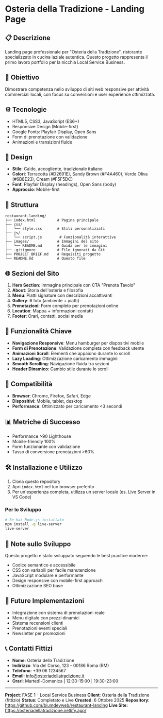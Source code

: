 # Osteria della Tradizione - Landing Page

## 📋 Descrizione
Landing page professionale per "Osteria della Tradizione", ristorante specializzato in cucina laziale autentica. Questo progetto rappresenta il primo lavoro portfolio per la nicchia Local Service Business.

## 🎯 Obiettivo
Dimostrare competenza nello sviluppo di siti web responsive per attività commerciali locali, con focus su conversioni e user experience ottimizzata.

## ⚙️ Tecnologie
- HTML5, CSS3, JavaScript (ES6+)
- Responsive Design (Mobile-first)
- Google Fonts: Playfair Display, Open Sans
- Form di prenotazione con validazione
- Animazioni e transizioni fluide

## 🎨 Design
- **Stile**: Caldo, accogliente, tradizionale italiano
- **Colori**: Terracotta (#D2691E), Sandy Brown (#F4A460), Verde Oliva (#6B8E23), Cream (#F5F5DC)
- **Font**: Playfair Display (headings), Open Sans (body)
- **Approccio**: Mobile-first

## 📁 Struttura
```
restaurant-landing/
├── index.html          # Pagina principale
├── css/
│   └── style.css       # Stili personalizzati
├── js/
│   └── script.js        # Funzionalità interattive
├── images/             # Immagini del sito
│   └── README.md       # Guida per le immagini
├── .gitignore          # File ignorati da Git
├── PROJECT_BRIEF.md    # Requisiti progetto
└── README.md           # Questo file
```

## 🌐 Sezioni del Sito

1. **Hero Section**: Immagine principale con CTA "Prenota Tavolo"
2. **About**: Storia dell'osteria e filosofia
3. **Menu**: Piatti signature con descrizioni accattivanti
4. **Gallery**: 6 foto (ambiente + piatti)
5. **Prenotazioni**: Form completo per prenotazioni online
6. **Location**: Mappa + informazioni contatti
7. **Footer**: Orari, contatti, social media

## 🚀 Funzionalità Chiave

- **Navigazione Responsive**: Menu hamburger per dispositivi mobile
- **Form di Prenotazione**: Validazione completa con feedback utente
- **Animazioni Scroll**: Elementi che appaiono durante lo scroll
- **Lazy Loading**: Ottimizzazione caricamento immagini
- **Smooth Scrolling**: Navigazione fluida tra sezioni
- **Header Dinamico**: Cambio stile durante lo scroll

## 📱 Compatibilità

- **Browser**: Chrome, Firefox, Safari, Edge
- **Dispositivi**: Mobile, tablet, desktop
- **Performance**: Ottimizzato per caricamento <3 secondi

## 📊 Metriche di Successo

- Performance >90 Lighthouse
- Mobile-friendly 100%
- Form funzionante con validazione
- Tasso di conversione prenotazioni >60%

## 🛠️ Installazione e Utilizzo

1. Clona questo repository
2. Apri `index.html` nel tuo browser preferito
3. Per un'esperienza completa, utilizza un server locale (es. Live Server in VS Code)

### Per lo Sviluppo

```bash
# Se hai Node.js installato
npm install -g live-server
live-server
```

## 📝 Note sullo Sviluppo

Questo progetto è stato sviluppato seguendo le best practice moderne:
- Codice semantico e accessibile
- CSS con variabili per facile manutenzione
- JavaScript modulare e performante
- Design responsive con mobile-first approach
- Ottimizzazione SEO base

## 🔄 Future Implementazioni

- Integrazione con sistema di prenotazioni reale
- Menu digitale con prezzi dinamici
- Sistema recensioni clienti
- Prenotazioni eventi speciali
- Newsletter per promozioni

## 📞 Contatti Fittizi

- **Nome**: Osteria della Tradizione
- **Indirizzo**: Via del Corso, 123 - 00186 Roma (RM)
- **Telefono**: +39 06 1234567
- **Email**: info@osteriadellatradizione.it
- **Orari**: Martedì-Domenica | 12:30-15:00 | 19:30-23:00

---

**Project**: FASE 1 - Local Service Business
**Client**: Osteria della Tradizione (fittizio)
**Status**: Completato e Live
**Created**: 6 Ottobre 2025
**Repository**: https://github.com/biumdevweb/restaurant-landing
**Live Site**: https://osteriadellatradizione.netlify.app/
